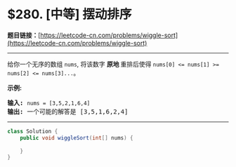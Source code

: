 # $280. [中等] 摆动排序

**题目链接：**[https://leetcode-cn.com/problems/wiggle-sort](https://leetcode-cn.com/problems/wiggle-sort)

---

<div class="content__1Y2H">
 <div class="notranslate">
  <p>给你一个无序的数组&nbsp;<code>nums</code>, 将该数字&nbsp;<strong>原地&nbsp;</strong>重排后使得&nbsp;<code>nums[0] &lt;= nums[1] &gt;= nums[2] &lt;= nums[3]...</code>。</p> 
  <p><strong>示例:</strong></p> 
  <pre class="language-text"><strong>输入:</strong> <code>nums = [3,5,2,1,6,4]</code>
<strong>输出:</strong> 一个可能的解答是 [3,5,1,6,2,4]</pre> 
 </div>
</div>

---

```java
class Solution {
    public void wiggleSort(int[] nums) {
        
    }
}
```